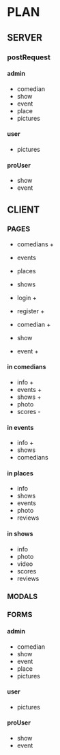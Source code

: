 # PLAN

## SERVER

### postRequest

#### admin

- comedian
- show
- event
- place
- pictures

#### user

- pictures

#### proUser

- show
- event

## CLIENT

### PAGES

- comedians +
- events
- places
- shows
- login +
- register +

- comedian +
- show
- event +

#### in comedians

- info +
- events +
- shows +
- photo
- scores -

#### in events

- info +
- shows
- comedians

#### in places

- info
- shows
- events
- photo
- reviews

#### in shows

- info
- photo
- video
- scores
- reviews

### MODALS

### FORMS

#### admin

- comedian
- show
- event
- place
- pictures

#### user

- pictures

#### proUser

- show
- event
